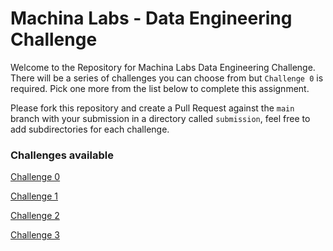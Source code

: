 # Machina Labs - Data Engineering Challenge

Welcome to the Repository for Machina Labs Data Engineering Challenge. There will be a series of challenges you can choose from but `Challenge 0` is required. Pick one more from the list below to complete this assignment.

Please fork this repository and create a Pull Request against the `main` branch with your submission in a directory called `submission`, feel free to add subdirectories for each challenge. 

### Challenges available


[Challenge 0](challenges/challenge_0.md)

[Challenge 1](challenges/challenge_01.md)

[Challenge 2](challenges/challenge_02.md)

[Challenge 3](challenges/challenge_03.md)

